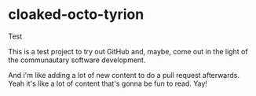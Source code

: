 cloaked-octo-tyrion
===================

Test

This is a test project to try out GitHub and, maybe, come out in the light of the communautary software development.

And i'm like adding a lot of new content to do a pull request afterwards.
Yeah it's like a lot of content that's gonna be fun to read.
Yay!
